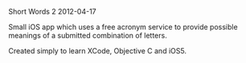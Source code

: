 Short Words 2
2012-04-17

Small iOS app which uses a free acronym service to provide possible meanings of a submitted combination of letters.

Created simply to learn XCode, Objective C and iOS5.